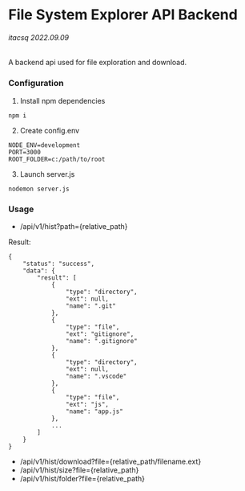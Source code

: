
# File System Explorer API Backend
###### itacsq 2022.09.09 

A backend api used for file exploration and download.

### Configuration
1. Install npm dependencies
```
npm i
```
2. Create config.env
```
NODE_ENV=development 
PORT=3000  
ROOT_FOLDER=c:/path/to/root
```
3. Launch server.js
```
nodemon server.js
```

### Usage 
- /api/v1/hist?path={relative_path}

Result:
```
{
    "status": "success",
    "data": {
        "result": [
            {
                "type": "directory",
                "ext": null,
                "name": ".git"
            },
            {
                "type": "file",
                "ext": "gitignore",
                "name": ".gitignore"
            },
            {
                "type": "directory",
                "ext": null,
                "name": ".vscode"
            },
            {
                "type": "file",
                "ext": "js",
                "name": "app.js"
            }, 
            ...
        ]
    }
}
```

- /api/v1/hist/download?file={relative_path/filename.ext}
- /api/v1/hist/size?file={relative_path}
- /api/v1/hist/folder?file={relative_path}
